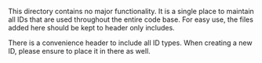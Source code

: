 This directory contains no major functionality.
It is a single place to maintain all IDs that are used throughout the entire code base.
For easy use, the files added here should be kept to header only includes.

There is a convenience header to include all ID types. When creating a new ID, please ensure to place it in there as well.
